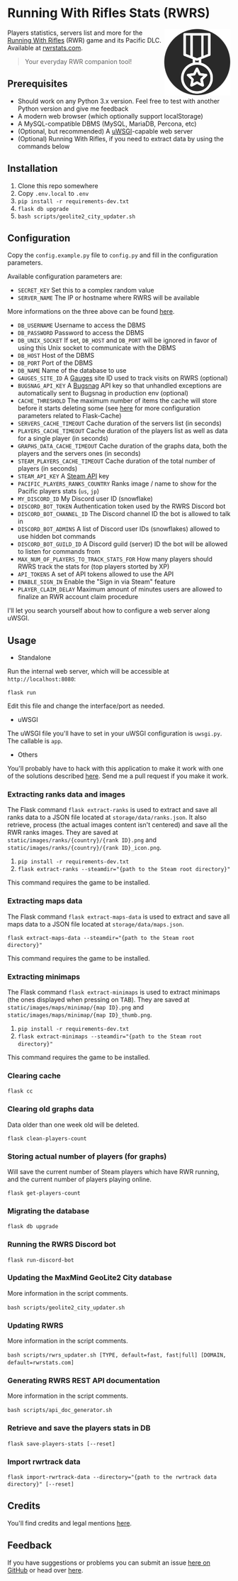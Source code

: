# Running With Rifles Stats (RWRS)

<img src="static/images/icon_round_dark_256.png" style="max-width: 150px" align="right">

Players statistics, servers list and more for the [Running With Rifles](http://www.runningwithrifles.com/wp/) (RWR) game
and its Pacific DLC. Available at [rwrstats.com](https://rwrstats.com/).

> Your everyday RWR companion tool!

## Prerequisites

  - Should work on any Python 3.x version. Feel free to test with another Python version and give me feedback
  - A modern web browser (which optionally support localStorage)
  - A MySQL-compatible DBMS (MySQL, MariaDB, Percona, etc)
  - (Optional, but recommended) A [uWSGI](https://uwsgi-docs.readthedocs.io/en/latest/)-capable web server
  - (Optional) Running With Rifles, if you need to extract data by using the commands below

## Installation

  1. Clone this repo somewhere
  2. Copy `.env.local` to `.env`
  3. `pip install -r requirements-dev.txt`
  4. `flask db upgrade`
  5. `bash scripts/geolite2_city_updater.sh`

## Configuration

Copy the `config.example.py` file to `config.py` and fill in the configuration parameters.

Available configuration parameters are:

  - `SECRET_KEY` Set this to a complex random value
  - `SERVER_NAME` The IP or hostname where RWRS will be available

More informations on the three above can be found [here](http://flask.pocoo.org/docs/1.0/config/#builtin-configuration-values).

  - `DB_USERNAME` Username to access the DBMS
  - `DB_PASSWORD` Password to access the DBMS
  - `DB_UNIX_SOCKET` If set, `DB_HOST` and `DB_PORT` will be ignored in favor of using this Unix socket to communicate with the DBMS
  - `DB_HOST` Host of the DBMS
  - `DB_PORT` Port of the DBMS
  - `DB_NAME` Name of the database to use
  - `GAUGES_SITE_ID` A [Gauges](https://gaug.es/) site ID used to track visits on RWRS (optional)
  - `BUGSNAG_API_KEY` A [Bugsnag](https://www.bugsnag.com/) API key so that unhandled exceptions are automatically sent to Bugsnag in production env (optional)
  - `CACHE_THRESHOLD` The maximum number of items the cache will store before it starts deleting some (see [here](https://pythonhosted.org/Flask-Cache/#configuring-flask-cache) for more configuration parameters related to Flask-Cache)
  - `SERVERS_CACHE_TIMEOUT` Cache duration of the servers list (in seconds)
  - `PLAYERS_CACHE_TIMEOUT` Cache duration of the players list as well as data for a single player (in seconds)
  - `GRAPHS_DATA_CACHE_TIMEOUT` Cache duration of the graphs data, both the players and the servers ones (in seconds)
  - `STEAM_PLAYERS_CACHE_TIMEOUT` Cache duration of the total number of players (in seconds)
  - `STEAM_API_KEY` A [Steam API](https://steamcommunity.com/dev) key
  - `PACIFIC_PLAYERS_RANKS_COUNTRY` Ranks image / name to show for the Pacific players stats (`us`, `jp`)
  - `MY_DISCORD_ID` My Discord user ID (snowflake)
  - `DISCORD_BOT_TOKEN` Authentication token used by the RWRS Discord bot
  - `DISCORD_BOT_CHANNEL_ID` The Discord channel ID the bot is allowed to talk in
  - `DISCORD_BOT_ADMINS` A list of Discord user IDs (snowflakes) allowed to use hidden bot commands
  - `DISCORD_BOT_GUILD_ID` A Discord guild (server) ID the bot will be allowed to listen for commands from
  - `MAX_NUM_OF_PLAYERS_TO_TRACK_STATS_FOR` How many players should RWRS track the stats for (top players storted by XP)
  - `API_TOKENS` A set of API tokens allowed to use the API
  - `ENABLE_SIGN_IN` Enable the "Sign in via Steam" feature
  - `PLAYER_CLAIM_DELAY` Maximum amount of minutes users are allowed to finalize an RWR account claim procedure

I'll let you search yourself about how to configure a web server along uWSGI.

## Usage

  - Standalone

Run the internal web server, which will be accessible at `http://localhost:8080`:

```
flask run
```

Edit this file and change the interface/port as needed.

  - uWSGI

The uWSGI file you'll have to set in your uWSGI configuration is `uwsgi.py`. The callable is `app`.

  - Others

You'll probably have to hack with this application to make it work with one of the solutions described
[here](http://flask.pocoo.org/docs/1.0/deploying/). Send me a pull request if you make it work.

### Extracting ranks data and images

The Flask command `flask extract-ranks` is used to extract and save all ranks data to a JSON file located at `storage/data/ranks.json`.
It also retrieve, process (the actual images content isn't centered) and save all the RWR ranks images. They are saved
at `static/images/ranks/{country}/{rank ID}.png` and `static/images/ranks/{country}/{rank ID}_icon.png`.

  1. `pip install -r requirements-dev.txt`
  2. `flask extract-ranks --steamdir="{path to the Steam root directory}"`

This command requires the game to be installed.

### Extracting maps data

The Flask command `flask extract-maps-data` is used to extract and save all maps data to a JSON file located at `storage/data/maps.json`.

```
flask extract-maps-data --steamdir="{path to the Steam root directory}"
```

This command requires the game to be installed.

### Extracting minimaps

The Flask command `flask extract-minimaps` is used to extract minimaps (the ones displayed when pressing on
<kbd>TAB</kbd>). They are saved at `static/images/maps/minimap/{map ID}.png` and `static/images/maps/minimap/{map ID}_thumb.png`.

  1. `pip install -r requirements-dev.txt`
  2. `flask extract-minimaps --steamdir="{path to the Steam root directory}"`

This command requires the game to be installed.

### Clearing cache

```
flask cc
```

### Clearing old graphs data

Data older than one week old will be deleted.

```
flask clean-players-count
```

### Storing actual number of players (for graphs)

Will save the current number of Steam players which have RWR running, and the current number of players playing online.

```
flask get-players-count
```

### Migrating the database

```
flask db upgrade
```

### Running the RWRS Discord bot

```
flask run-discord-bot
```

### Updating the MaxMind GeoLite2 City database

More information in the script comments.

`bash scripts/geolite2_city_updater.sh`

### Updating RWRS

More information in the script comments.

`bash scripts/rwrs_updater.sh [TYPE, default=fast, fast|full] [DOMAIN, default=rwrstats.com]`

### Generating RWRS REST API documentation

More information in the script comments.

`bash scripts/api_doc_generator.sh`

### Retrieve and save the players stats in DB

```
flask save-players-stats [--reset]
```

### Import rwrtrack data

```
flask import-rwrtrack-data --directory="{path to the rwrtrack data directory}" [--reset]
```

## Credits

You'll find credits and legal mentions [here](https://rwrstats.com/about#credits).

## Feedback

If you have suggestions or problems you can submit an issue [here on GitHub](https://github.com/EpocDotFr/rwrs/issues) or
head over [here](https://rwrstats.com/feedback).